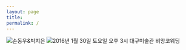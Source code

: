```yaml
---
layout: page
title: 
permalink: /
---
```


![손동우&박지은](http://evoka.github.io/images/preview.jpg)
![2016년 1월 30일 토요일 오후 3시 대구미술관 비앙코웨딩 ](http://evoka.github.io/images/full.png)

